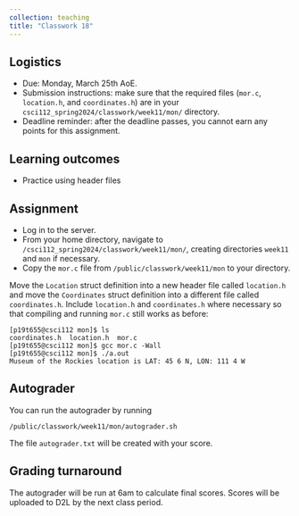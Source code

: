 ```yaml
---
collection: teaching
title: "Classwork 18"
---
```


## Logistics
* Due: Monday, March 25th AoE.
* Submission instructions: make sure that the required files (`mor.c`, `location.h`, and `coordinates.h`) are in your
	`csci112_spring2024/classwork/week11/mon/` directory.
* Deadline reminder: after the deadline passes, you cannot earn any points for
	this assignment.

## Learning outcomes
* Practice using header files

## Assignment

* Log in to the server.
* From your home directory, navigate to `/csci112_spring2024/classwork/week11/mon/`, creating directories `week11`
and `mon` if necessary.
* Copy the `mor.c` file from `/public/classwork/week11/mon` to your directory.

Move the `Location` struct definition into a new header file called
`location.h` and move the `Coordinates` struct definition into a different file
called `coordinates.h`. Include `location.h` and `coordinates.h` where
necessary so that compiling and running `mor.c` still works as before:

```
[p19t655@csci112 mon]$ ls
coordinates.h  location.h  mor.c
[p19t655@csci112 mon]$ gcc mor.c -Wall
[p19t655@csci112 mon]$ ./a.out
Museum of the Rockies location is LAT: 45 6 N, LON: 111 4 W
```

## Autograder

You can run the autograder by running

```
/public/classwork/week11/mon/autograder.sh
```

The file `autograder.txt` will be created with your score.

## Grading turnaround

The autograder will be run at 6am to calculate final scores. Scores will be
uploaded to D2L by the next class period.

